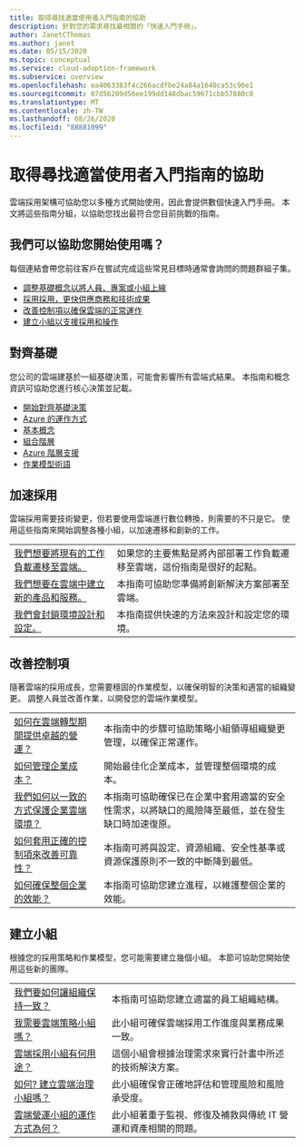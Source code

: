 ```yaml
---
title: 取得尋找適當使用者入門指南的協助
description: 針對您的需求尋找最相關的「快速入門手冊」。
author: JanetCThomas
ms.author: janet
ms.date: 05/15/2020
ms.topic: conceptual
ms.service: cloud-adoption-framework
ms.subservice: overview
ms.openlocfilehash: ea4063383f4c266acdfbe24a84a1640ca53c90e1
ms.sourcegitcommit: 07d56209d56ee199dd148dbac59671cbb57880c0
ms.translationtype: MT
ms.contentlocale: zh-TW
ms.lasthandoff: 08/26/2020
ms.locfileid: "88881099"
---
```

# <a name="get-help-finding-the-appropriate-getting-started-guide"></a>取得尋找適當使用者入門指南的協助

雲端採用架構可協助您以多種方式開始使用，因此會提供數個快速入門手冊。 本文將這些指南分組，以協助您找出最符合您目前挑戰的指南。

## <a name="what-can-we-help-you-get-started-with"></a>我們可以協助您開始使用嗎？

每個連結會帶您前往客戶在嘗試完成這些常見目標時通常會詢問的問題群組子集。

- [調整基礎概念以將人員、專案或小組上線](#align-foundation)
- [採用採用，更快供應商務和技術成果](#accelerate-adoption)
- [改善控制項以確保雲端的正常運作](#improve-controls)
- [建立小組以支援採用和操作](#establish-teams)

## <a name="align-foundation"></a>對齊基礎

您公司的雲端建基於一組基礎決策，可能會影響所有雲端式結果。 本指南和概念資訊可協助您進行核心決策並記載。

- [開始對齊基礎決策](./cloud-concepts.md)
- [Azure 的運作方式](./what-is-azure.md)
- [基本概念](../ready/considerations/fundamental-concepts.md)
- [組合階層](../reference/fundamental-concepts/hosting-hierarchy.md)
- [Azure 階層支援](../reference/fundamental-concepts/hierarchy-azure-tools.md)
- [作業模型術語](../operating-model/terms.md)

## <a name="accelerate-adoption"></a>加速採用

雲端採用需要技術變更，但若要使用雲端進行數位轉換，則需要的不只是它。 使用這些指南來開始調整各種小組，以加速遷移和創新的工作。

|  |  |
|--|--|
| [我們想要將現有的工作負載遷移至雲端。](./migrate.md)                   | 如果您的主要焦點是將內部部署工作負載遷移至雲端，這份指南是很好的起點。 |
| [我們想要在雲端中建立新的產品和服務。](./innovate.md)             | 本指南可協助您準備將創新解決方案部署至雲端。                                       |
| [我們會封鎖環境設計和設定。](./design-and-configuration.md) | 本指南提供快速的方法來設計和設定您的環境。                                           |

## <a name="improve-controls"></a>改善控制項

隨著雲端的採用成長，您需要穩固的作業模型，以確保明智的決策和適當的組織變更。 調整人員並改善作業，以開發您的雲端作業模型。

|  |  |
|--|--|
| [如何在雲端轉型期間提供卓越的營運？](./operational-excellence.md)                   | 本指南中的步驟可協助策略小組領導組織變更管理，以確保正常運作。 |
| [如何管理企業成本？](./manage-costs.md)                                          | 開始最佳化企業成本，並管理整個環境的成本。                                                                           |
| [我們如何以一致的方式保護企業雲端環境？](./security.md)             | 本指南可協助確保已在企業中套用適當的安全性需求，以將缺口的風險降至最低，並在發生缺口時加速復原。                                       |
| [如何套用正確的控制項來改善可靠性？](./reliability.md)                   | 本指南可將與設定、資源組織、安全性基準或資源保護原則不一致的中斷降到最低。 |
| [如何確保整個企業的效能？](./performance.md)                               | 本指南可協助您建立進程，以維護整個企業的效能。                               |

## <a name="establish-teams"></a>建立小組

根據您的採用策略和作業模型，您可能需要建立幾個小組。 本節可協助您開始使用這些新的團隊。

|  |  |
|--|--|
| [我們要如何讓組織保持一致？](./org-alignment.md)                               | 本指南可協助您建立適當的員工組織結構。                               |
| [我需要雲端策略小組嗎？](./team/cloud-strategy.md)     | 此小組可確保雲端採用工作進度與業務成果一致。                                |
| [雲端採用小組有何用途？](./team/cloud-adoption.md)     | 這個小組會根據治理需求來實行計畫中所述的技術解決方案。             |
| [如何? 建立雲端治理小組嗎？](./team/cloud-governance.md) | 此小組確保會正確地評估和管理風險和風險承受度。                                         |
| [雲端營運小組的運作方式為何？](./team/cloud-operations.md) | 此小組著重于監視、修復及補救與傳統 IT 營運和資產相關的問題。 |
